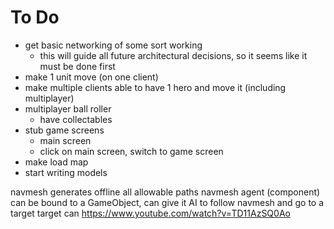 To Do
=====
* get basic networking of some sort working
    * this will guide all future architectural decisions, so it seems like it must be done first
* make 1 unit move (on one client)
* make multiple clients able to have 1 hero and move it (including multiplayer)
* multiplayer ball roller
    * have collectables
* stub game screens
    * main screen
    * click on main screen, switch to game screen
* make load map
* start writing models





navmesh generates offline all allowable paths
navmesh agent (component) can be bound to a GameObject, can give it AI to follow navmesh and go to a target
target can 
https://www.youtube.com/watch?v=TD11AzSQ0Ao